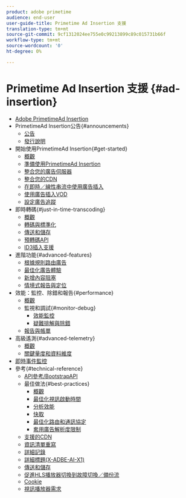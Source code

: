 ```yaml
---
product: adobe primetime
audience: end-user
user-guide-title: Primetime Ad Insertion 支援
translation-type: tm+mt
source-git-commit: 9cf1312024ee755e0c99213899c89c015731b66f
workflow-type: tm+mt
source-wordcount: '0'
ht-degree: 0%

---
```



# Primetime Ad Insertion 支援 {#ad-insertion}

+ [Adobe PrimetimeAd Insertion](home.md)
+ PrimetimeAd Insertion公告{#announcements}
   + [公告](announcements/overview.md)
   + [發行說明](https://experienceleague.adobe.com/docs/primetime/release-notes/ptai/ptai-21x-release-notes.html)
+ 開始使用PrimetimeAd Insertion{#get-started}
   + [概觀](getting-started/get-started-overview.md)
   + [準備使用PrimetimeAd Insertion](getting-started/setup-ptai.md)
   + [整合您的廣告伺服器](getting-started/integrate-ad-server.md)
   + [整合您的CDN](getting-started/integrate-cdn.md)
   + [在即時／線性串流中使用廣告插入](getting-started/ad-insertion-live-linear-stream.md)
   + [使用廣告插入VOD](getting-started/ad-insertion-vod.md)
   + [設定廣告追蹤](getting-started/set-up-ad-tracking.md)
+ 即時轉碼{#just-in-time-transcoding}
   + [概觀](just-in-time-transcoding/jit-transcoding-overview.md)
   + [轉碼與標準化](just-in-time-transcoding/transcoding-and-normalization.md)
   + [傳送和儲存](https://experienceleague.adobe.com/docs/primetime/ad-insertion/technical-reference/delivery-and-storage.html)
   + [預轉碼API](just-in-time-transcoding/pre-transcoding-api.md)
   + [ID3插入支援](just-in-time-transcoding/id3-injection-support.md)
+ 進階功能{#advanced-features}
   + [根據規則路由廣告](advanced-features/route-ads-based-on-rules.md)
   + [最佳化廣告體驗](advanced-features/optimize-ad-experiences.md)
   + [新增內容阻塞](advanced-features/add-content-bumpers.md)
   + [情境式報告與定位](advanced-features/contextual-reporting-and-targeting.md)
+ 效能：監控、除錯和報告{#performance}
   + [概觀](performance-monitoring-debugging-reporting/performance-overview.md)
   + 監視和調試{#monitor-debug}
      + [效能監控](performance-monitoring-debugging-reporting/performance-monitoring.md)
      + [疑難排解與除錯](performance-monitoring-debugging-reporting/troubleshoot-and-debug.md)
   + [報告與帳單](performance-monitoring-debugging-reporting/reporting-and-billing.md)
+ 高級遙測{#advanced-telemetry}
   + [概觀](advanced-telemetry/advanced-telemetry-overview.md)
   + [關鍵量度和資料維度](advanced-telemetry/key-metrics.md)
+ [即時事件監控](live-event-monitoring.md)
+ 參考{#technical-reference}
   + [API參考/BootstrapAPI](technical-reference/bootstrap-api.md)
   + 最佳做法{#best-practices}
      + [概觀](best-practices/best-practices-overview.md)
      + [最佳化視訊啟動時間](best-practices/optimize-video-startup-time.md)
      + [分析效能](best-practices/analyze-performance.md)
      + [快取](best-practices/caching.md)
      + [最佳化路由和通訊協定](best-practices/optimize-routes-protocols.md)
      + [套用廣告解析度限制](best-practices/apply-ad-resolution-constraints.md)
   + [支援的CDN](technical-reference/supported-cdns.md)
   + [資訊清單重寫](technical-reference/manifest-rewriting.md)
   + [詳細記錄](performance-monitoring-debugging-reporting/verbose-logging.md)
   + [詳細標題(X-ADBE-AI-X1)](performance-monitoring-debugging-reporting/debugging-headers.md)
   + [傳送和儲存](/help/primetime-ad-insertion/just-in-time-transcoding/delivery-and-storage.md)
   + [促進HLS播放器切換到故障切換／備份流](technical-reference/hls-switching-to-failover.md)
   + [Cookie](technical-reference/cookies.md)
   + [視訊播放器需求](technical-reference/video-player-requirements.md)